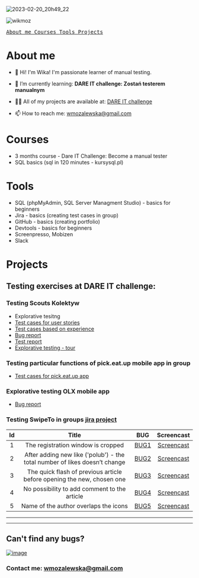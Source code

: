 

![2023-02-20_20h49_22](https://user-images.githubusercontent.com/122229411/220188318-ab13f5d8-f710-4785-93d0-21e36bc2b6c2.png)



<p align="left"> <img src="https://komarev.com/ghpvc/?username=wikmoz&label=Profile%20views&color=0e75b6&style=flat" alt="wikmoz" /> </p>

<p align="left">
</p>

[<kbd> About me </kbd>](#about-me)
[<kbd> Courses </kbd>](#courses)
[<kbd> Tools </kbd>](#tools)
[<kbd> Projects </kbd>](#projects)

# About me

- 👋 Hi! I'm Wika! I'm passionate learner of manual testing. 

- 🌱 I’m currently learning: **DARE IT challenge: Zostań testerem manualnym**

- 👨‍💻 All of my projects are available at: [DARE IT challenge](https://github.com/WikMoz/challenge_portfolio_Wiktoria)

- 📫 How to reach me: <wmozalewska@gmail.com>
# Courses

- 3 months course - Dare IT Challenge: Become a manual tester
- SQL basics (sql in 120 minutes - kursysql.pl)


# Tools

- SQL (phpMyAdmin, SQL Server Managment Studio) - basics for beginners
- Jira - basics (creating test cases in group)
- GitHub - basics (creating portfolio)
- Devtools - basics for beginners
- Screenpresso, Mobizen
- Slack


# Projects


## Testing exercises at DARE IT challenge:


### Testing Scouts Kolektyw 
- Explorative tesitng
- [Test cases for user stories](https://docs.google.com/spreadsheets/d/1lodk83NlXzVX2n_N-y8rW2jbiDuHJxqD/edit?usp=sharing&ouid=117170517202558210113&rtpof=true&sd=true)
- [Test cases based on experience](https://docs.google.com/spreadsheets/d/1YmXbnhtnpeROPaZI6VZ_JnWPs83CFGMd/edit?usp=sharing&ouid=117170517202558210113&rtpof=true&sd=true)
- [Bug report](https://docs.google.com/spreadsheets/d/1yNjSEN-VvtSfSd5MfSlgpfMwzW0bd1FGTANk7rX8lcE/edit?usp=sharing) 
- [Test report](https://docs.google.com/spreadsheets/d/1IvBLQX9O88la2VP2aUuf9GlSBBfTlNkv5cXqbucVlKc/edit?usp=sharing) 
- [Explorative testing - tour](https://docs.google.com/spreadsheets/d/1TrnbCMN6Ii4YK9mdQORSYsZ59pRR7AjU5uM4_7y8bEg/edit?usp=share_link) 

### Testing particular functions of pick.eat.up mobile app in group
- [Test cases for pick.eat.up app](https://docs.google.com/spreadsheets/d/1Z4GQxUTicf-5v0iVSGIMF_72bpZmDYHq/edit?usp=sharing&ouid=117170517202558210113&rtpof=true&sd=true) 

### Explorative testing OLX mobile app
- [Bug report](https://docs.google.com/spreadsheets/d/1psyvC75DrlCn2q9qnlad02WGcFH9bQkzEdPt1OVgCuA/edit?usp=share_link)

### Testing SwipeTo in groups [jira project](https://sirtester.atlassian.net/browse/CPP)
|Id |Title                                                                       | BUG |Screencast|
|:-:|:--------------------------------------------------------------------------:|:---:|:--------:|
|1  |The registration window is cropped|[BUG1](https://github.com/WikMoz/challenge_portfolio_Wiktoria/files/10614016/CPP-2.pdf)|[Screencast](https://user-images.githubusercontent.com/122229411/216847250-a513ca26-e12c-41da-864d-a2dba5616a9e.mp4)|
|2  |After adding new like ('polub') - the total number of likes doesn’t change  |[BUG2](https://github.com/WikMoz/challenge_portfolio_Wiktoria/files/10614000/CPP-3.pdf)|[Screencast](https://user-images.githubusercontent.com/122229411/216847701-300ed0ba-5723-4497-9161-75d6f979d810.mp4)|
|3  |The quick flash of previous article before opening the new, chosen one |[BUG3](https://github.com/WikMoz/challenge_portfolio_Wiktoria/files/10613994/CPP-4.pdf)|[Screencast](https://user-images.githubusercontent.com/122229411/216848500-90ff042e-636a-4212-984f-4ae05ceee7c8.mp4)|
|4  |No possibility to add comment to the article|[BUG4](https://github.com/WikMoz/challenge_portfolio_Wiktoria/files/10613982/CPP-5.pdf)|[Screencast](https://drive.google.com/file/d/1Hk4CA7y46jmeFjd4jy2x-7m2uVLGanS4/view?usp=share_link)|
|5  |Name of the author overlaps the icons|[BUG5](https://github.com/WikMoz/challenge_portfolio_Wiktoria/files/10613965/CPP-6.pdf)|[Screencast](https://drive.google.com/file/d/1lOVSLKrvoZg3jJ-e3gnJUDC9dj4ZoO_Z/view?usp=share_link)|



---
---


## Can't find any bugs?

[![image](https://user-images.githubusercontent.com/122229411/220118399-62be1ad0-c2cf-4fd8-ab22-8e16575283d4.png)](https://cdn.quotesgram.com/small/49/3/1387005649-how_to_fix_software_bugs.jpg) 
### **Contact me**: wmozalewska@gmail.com
